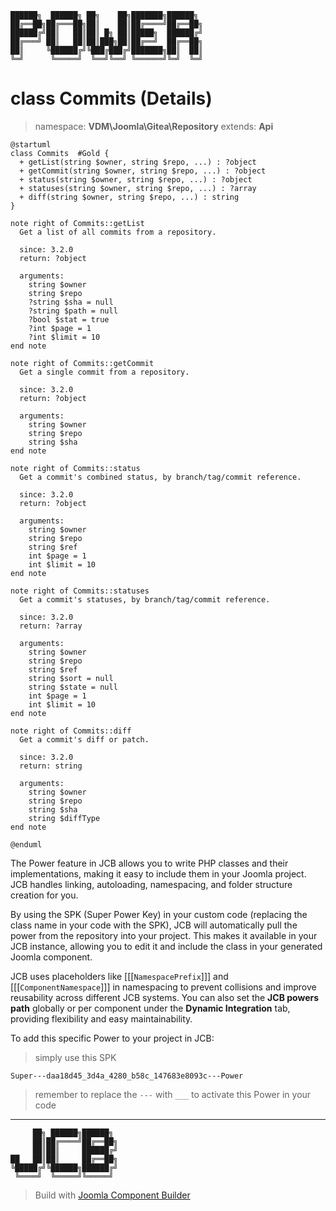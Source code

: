 ```
██████╗  ██████╗ ██╗    ██╗███████╗██████╗
██╔══██╗██╔═══██╗██║    ██║██╔════╝██╔══██╗
██████╔╝██║   ██║██║ █╗ ██║█████╗  ██████╔╝
██╔═══╝ ██║   ██║██║███╗██║██╔══╝  ██╔══██╗
██║     ╚██████╔╝╚███╔███╔╝███████╗██║  ██║
╚═╝      ╚═════╝  ╚══╝╚══╝ ╚══════╝╚═╝  ╚═╝
```
# class Commits (Details)
> namespace: **VDM\Joomla\Gitea\Repository**
> extends: **Api**

```uml
@startuml
class Commits  #Gold {
  + getList(string $owner, string $repo, ...) : ?object
  + getCommit(string $owner, string $repo, ...) : ?object
  + status(string $owner, string $repo, ...) : ?object
  + statuses(string $owner, string $repo, ...) : ?array
  + diff(string $owner, string $repo, ...) : string
}

note right of Commits::getList
  Get a list of all commits from a repository.

  since: 3.2.0
  return: ?object
  
  arguments:
    string $owner
    string $repo
    ?string $sha = null
    ?string $path = null
    ?bool $stat = true
    ?int $page = 1
    ?int $limit = 10
end note

note right of Commits::getCommit
  Get a single commit from a repository.

  since: 3.2.0
  return: ?object
  
  arguments:
    string $owner
    string $repo
    string $sha
end note

note right of Commits::status
  Get a commit's combined status, by branch/tag/commit reference.

  since: 3.2.0
  return: ?object
  
  arguments:
    string $owner
    string $repo
    string $ref
    int $page = 1
    int $limit = 10
end note

note right of Commits::statuses
  Get a commit's statuses, by branch/tag/commit reference.

  since: 3.2.0
  return: ?array
  
  arguments:
    string $owner
    string $repo
    string $ref
    string $sort = null
    string $state = null
    int $page = 1
    int $limit = 10
end note

note right of Commits::diff
  Get a commit's diff or patch.

  since: 3.2.0
  return: string
  
  arguments:
    string $owner
    string $repo
    string $sha
    string $diffType
end note
 
@enduml
```

The Power feature in JCB allows you to write PHP classes and their implementations, making it easy to include them in your Joomla project. JCB handles linking, autoloading, namespacing, and folder structure creation for you.

By using the SPK (Super Power Key) in your custom code (replacing the class name in your code with the SPK), JCB will automatically pull the power from the repository into your project. This makes it available in your JCB instance, allowing you to edit it and include the class in your generated Joomla component.

JCB uses placeholders like [[[`NamespacePrefix`]]] and [[[`ComponentNamespace`]]] in namespacing to prevent collisions and improve reusability across different JCB systems. You can also set the **JCB powers path** globally or per component under the **Dynamic Integration** tab, providing flexibility and easy maintainability.

To add this specific Power to your project in JCB:

> simply use this SPK
```
Super---daa18d45_3d4a_4280_b58c_147683e8093c---Power
```
> remember to replace the `---` with `___` to activate this Power in your code

---
```
     ██╗ ██████╗██████╗
     ██║██╔════╝██╔══██╗
     ██║██║     ██████╔╝
██   ██║██║     ██╔══██╗
╚█████╔╝╚██████╗██████╔╝
 ╚════╝  ╚═════╝╚═════╝
```
> Build with [Joomla Component Builder](https://git.vdm.dev/joomla/Component-Builder)

